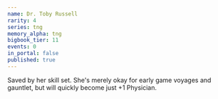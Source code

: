 ```yaml
---
name: Dr. Toby Russell
rarity: 4
series: tng
memory_alpha: tng
bigbook_tier: 11
events: 0
in_portal: false
published: true
---
```


Saved by her skill set. She's merely okay for early game voyages and gauntlet, but will quickly become just +1 Physician.
